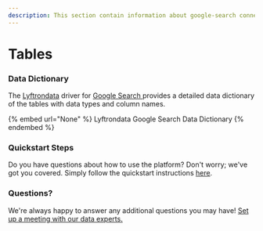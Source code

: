 ```yaml
---
description: This section contain information about google-search connector tables information
---
```


# Tables

### Data Dictionary

The [Lyftrondata](https://www.lyftrondata.com/) driver for [Google Search](None/)[ ](https://www.lyftrondata.com/integration/google-search/)provides a detailed data dictionary of the tables with data types and column names.

{% embed url="None" %}
Lyftrondata Google Search Data Dictionary
{% endembed %}

### Quickstart Steps

Do you have questions about how to use the platform? Don't worry; we've got you covered. Simply follow the quickstart instructions [here](../README.md).

### Questions? <a href="#questions" id="questions"></a>

We're always happy to answer any additional questions you may have! [Set up a meeting with our data experts.](https://www.lyftrondata.com/book-a-meeting/)

